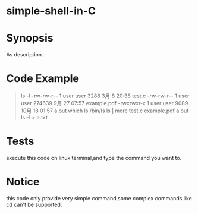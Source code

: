 # simple-shell-in-C

# Synopsis

As description.

# Code Example

>ls -l
-rw-rw-r-- 1 user user   3288  3月  8 20:38 test.c
-rw-rw-r-- 1 user user 274639  9月 27 07:57 example.pdf
-rwxrwxr-x 1 user user   9089 10月 18 01:57 a.out
>which ls
/bin/ls
>ls | more
test.c
example.pdf
a.out
>ls –l > a.txt

# Tests

execute this code on linux terminal,and type the command you want to.

# Notice

this code only provide very simple command,some complex commands like cd can't be supported.
